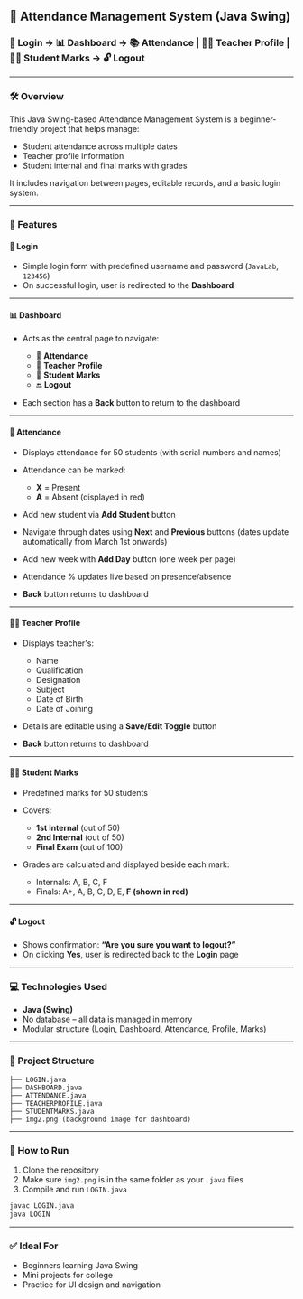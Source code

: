 ## 📘 Attendance Management System (Java Swing)

### 🔐 Login → 📊 Dashboard → 📚 Attendance | 👩‍🏫 Teacher Profile | 🧑‍🎓 Student Marks → 🔓 Logout

---

### 🛠️ Overview

This Java Swing-based Attendance Management System is a beginner-friendly project that helps manage:

* Student attendance across multiple dates
* Teacher profile information
* Student internal and final marks with grades

It includes navigation between pages, editable records, and a basic login system.

---

### 🚀 Features

#### 🔐 Login

* Simple login form with predefined username and password (`JavaLab`, `123456`)
* On successful login, user is redirected to the **Dashboard**

---

#### 📊 Dashboard

* Acts as the central page to navigate:

  * 📌 **Attendance**
  * 📌 **Teacher Profile**
  * 📌 **Student Marks**
  * 🔚 **Logout**
* Each section has a **Back** button to return to the dashboard

---

#### 💾 Attendance

* Displays attendance for 50 students (with serial numbers and names)
* Attendance can be marked:

  * **X** = Present
  * **A** = Absent (displayed in red)
* Add new student via **Add Student** button
* Navigate through dates using **Next** and **Previous** buttons (dates update automatically from March 1st onwards)
* Add new week with **Add Day** button (one week per page)
* Attendance % updates live based on presence/absence
* **Back** button returns to dashboard

---

#### 👩‍🏫 Teacher Profile

* Displays teacher's:

  * Name
  * Qualification
  * Designation
  * Subject
  * Date of Birth
  * Date of Joining
* Details are editable using a **Save/Edit Toggle** button
* **Back** button returns to dashboard

---

#### 🧑‍🎓 Student Marks

* Predefined marks for 50 students
* Covers:

  * **1st Internal** (out of 50)
  * **2nd Internal** (out of 50)
  * **Final Exam** (out of 100)
* Grades are calculated and displayed beside each mark:

  * Internals: A, B, C, F
  * Finals: A+, A, B, C, D, E, **F (shown in red)**

---

#### 🔓 Logout

* Shows confirmation: **“Are you sure you want to logout?”**
* On clicking **Yes**, user is redirected back to the **Login** page

---

### 💻 Technologies Used

* **Java (Swing)**
* No database – all data is managed in memory
* Modular structure (Login, Dashboard, Attendance, Profile, Marks)

---

### 📁 Project Structure

```
├── LOGIN.java
├── DASHBOARD.java
├── ATTENDANCE.java
├── TEACHERPROFILE.java
├── STUDENTMARKS.java
├── img2.png (background image for dashboard)
```

---

### 🎯 How to Run

1. Clone the repository
2. Make sure `img2.png` is in the same folder as your `.java` files
3. Compile and run `LOGIN.java`

```bash
javac LOGIN.java
java LOGIN
```

---

### ✅ Ideal For

* Beginners learning Java Swing
* Mini projects for college
* Practice for UI design and navigation
